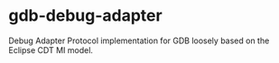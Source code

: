 # gdb-debug-adapter

Debug Adapter Protocol implementation for GDB loosely based on the Eclipse CDT MI model.